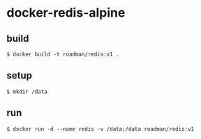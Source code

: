 # docker-redis-alpine

## build

```
$ docker build -t roadman/redis:v1 .
```

## setup

```
$ mkdir /data
```

## run

```
$ docker run -d --name redis -v /data:/data roadman/redis:v1
```
